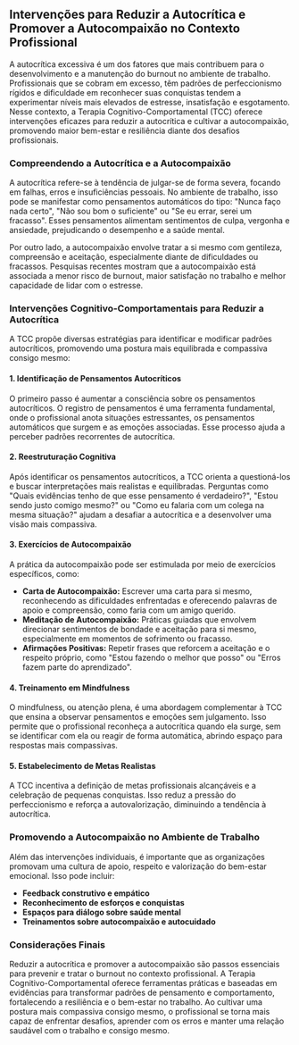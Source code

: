 
## Intervenções para Reduzir a Autocrítica e Promover a Autocompaixão no Contexto Profissional

A autocrítica excessiva é um dos fatores que mais contribuem para o desenvolvimento e a manutenção do burnout no ambiente de trabalho. Profissionais que se cobram em excesso, têm padrões de perfeccionismo rígidos e dificuldade em reconhecer suas conquistas tendem a experimentar níveis mais elevados de estresse, insatisfação e esgotamento. Nesse contexto, a Terapia Cognitivo-Comportamental (TCC) oferece intervenções eficazes para reduzir a autocrítica e cultivar a autocompaixão, promovendo maior bem-estar e resiliência diante dos desafios profissionais.

### Compreendendo a Autocrítica e a Autocompaixão

A autocrítica refere-se à tendência de julgar-se de forma severa, focando em falhas, erros e insuficiências pessoais. No ambiente de trabalho, isso pode se manifestar como pensamentos automáticos do tipo: "Nunca faço nada certo", "Não sou bom o suficiente" ou "Se eu errar, serei um fracasso". Esses pensamentos alimentam sentimentos de culpa, vergonha e ansiedade, prejudicando o desempenho e a saúde mental.

Por outro lado, a autocompaixão envolve tratar a si mesmo com gentileza, compreensão e aceitação, especialmente diante de dificuldades ou fracassos. Pesquisas recentes mostram que a autocompaixão está associada a menor risco de burnout, maior satisfação no trabalho e melhor capacidade de lidar com o estresse.

### Intervenções Cognitivo-Comportamentais para Reduzir a Autocrítica

A TCC propõe diversas estratégias para identificar e modificar padrões autocríticos, promovendo uma postura mais equilibrada e compassiva consigo mesmo:

#### 1. **Identificação de Pensamentos Autocríticos**

O primeiro passo é aumentar a consciência sobre os pensamentos autocríticos. O registro de pensamentos é uma ferramenta fundamental, onde o profissional anota situações estressantes, os pensamentos automáticos que surgem e as emoções associadas. Esse processo ajuda a perceber padrões recorrentes de autocrítica.

#### 2. **Reestruturação Cognitiva**

Após identificar os pensamentos autocríticos, a TCC orienta a questioná-los e buscar interpretações mais realistas e equilibradas. Perguntas como "Quais evidências tenho de que esse pensamento é verdadeiro?", "Estou sendo justo comigo mesmo?" ou "Como eu falaria com um colega na mesma situação?" ajudam a desafiar a autocrítica e a desenvolver uma visão mais compassiva.

#### 3. **Exercícios de Autocompaixão**

A prática da autocompaixão pode ser estimulada por meio de exercícios específicos, como:

- **Carta de Autocompaixão:** Escrever uma carta para si mesmo, reconhecendo as dificuldades enfrentadas e oferecendo palavras de apoio e compreensão, como faria com um amigo querido.
- **Meditação de Autocompaixão:** Práticas guiadas que envolvem direcionar sentimentos de bondade e aceitação para si mesmo, especialmente em momentos de sofrimento ou fracasso.
- **Afirmações Positivas:** Repetir frases que reforcem a aceitação e o respeito próprio, como "Estou fazendo o melhor que posso" ou "Erros fazem parte do aprendizado".

#### 4. **Treinamento em Mindfulness**

O mindfulness, ou atenção plena, é uma abordagem complementar à TCC que ensina a observar pensamentos e emoções sem julgamento. Isso permite que o profissional reconheça a autocrítica quando ela surge, sem se identificar com ela ou reagir de forma automática, abrindo espaço para respostas mais compassivas.

#### 5. **Estabelecimento de Metas Realistas**

A TCC incentiva a definição de metas profissionais alcançáveis e a celebração de pequenas conquistas. Isso reduz a pressão do perfeccionismo e reforça a autovalorização, diminuindo a tendência à autocrítica.

### Promovendo a Autocompaixão no Ambiente de Trabalho

Além das intervenções individuais, é importante que as organizações promovam uma cultura de apoio, respeito e valorização do bem-estar emocional. Isso pode incluir:

- **Feedback construtivo e empático**
- **Reconhecimento de esforços e conquistas**
- **Espaços para diálogo sobre saúde mental**
- **Treinamentos sobre autocompaixão e autocuidado**

### Considerações Finais

Reduzir a autocrítica e promover a autocompaixão são passos essenciais para prevenir e tratar o burnout no contexto profissional. A Terapia Cognitivo-Comportamental oferece ferramentas práticas e baseadas em evidências para transformar padrões de pensamento e comportamento, fortalecendo a resiliência e o bem-estar no trabalho. Ao cultivar uma postura mais compassiva consigo mesmo, o profissional se torna mais capaz de enfrentar desafios, aprender com os erros e manter uma relação saudável com o trabalho e consigo mesmo.
```

